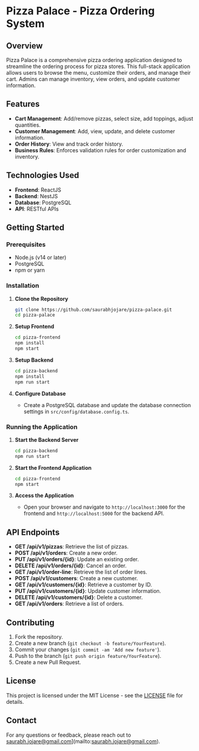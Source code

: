 # Pizza Palace - Pizza Ordering System

## Overview

Pizza Palace is a comprehensive pizza ordering application designed to streamline the ordering process for pizza stores. This full-stack application allows users to browse the menu, customize their orders, and manage their cart. Admins can manage inventory, view orders, and update customer information.

## Features

- **Cart Management**: Add/remove pizzas, select size, add toppings, adjust quantities.
- **Customer Management**: Add, view, update, and delete customer information.
- **Order History**: View and track order history.
- **Business Rules**: Enforces validation rules for order customization and inventory.

## Technologies Used

- **Frontend**: ReactJS
- **Backend**: NestJS
- **Database**: PostgreSQL
- **API**: RESTful APIs

## Getting Started

### Prerequisites

- Node.js (v14 or later)
- PostgreSQL
- npm or yarn

### Installation

1. **Clone the Repository**

    ```bash
    git clone https://github.com/saurabhjojare/pizza-palace.git
    cd pizza-palace
    ```

2. **Setup Frontend**

    ```bash
    cd pizza-frontend
    npm install
    npm start
    ```

3. **Setup Backend**

    ```bash
    cd pizza-backend
    npm install
    npm run start
    ```

4. **Configure Database**

    - Create a PostgreSQL database and update the database connection settings in `src/config/database.config.ts`.

### Running the Application

1. **Start the Backend Server**

    ```bash
    cd pizza-backend
    npm run start
    ```

2. **Start the Frontend Application**

    ```bash
    cd pizza-frontend
    npm start
    ```

3. **Access the Application**

    - Open your browser and navigate to `http://localhost:3000` for the frontend and `http://localhost:5000` for the backend API.

## API Endpoints

- **GET /api/v1/pizzas**: Retrieve the list of pizzas.
- **POST /api/v1/orders**: Create a new order.
- **PUT /api/v1/orders/{id}**: Update an existing order.
- **DELETE /api/v1/orders/{id}**: Cancel an order.
- **GET /api/v1/order-line**: Retrieve the list of order lines.
- **POST /api/v1/customers**: Create a new customer.
- **GET /api/v1/customers/{id}**: Retrieve a customer by ID.
- **PUT /api/v1/customers/{id}**: Update customer information.
- **DELETE /api/v1/customers/{id}**: Delete a customer.
- **GET /api/v1/orders**: Retrieve a list of orders.

## Contributing

1. Fork the repository.
2. Create a new branch (`git checkout -b feature/YourFeature`).
3. Commit your changes (`git commit -am 'Add new feature'`).
4. Push to the branch (`git push origin feature/YourFeature`).
5. Create a new Pull Request.

## License

This project is licensed under the MIT License - see the [LICENSE](LICENSE) file for details.

## Contact

For any questions or feedback, please reach out to saurabh.jojare@gmail.com](mailto:saurabh.jojare@gmail.com).
